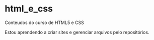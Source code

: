 # html_e_css
 Conteudos do curso de HTML5 e CSS

 Estou aprendendo a criar sites e gerenciar arquivos pelo repositórios.
